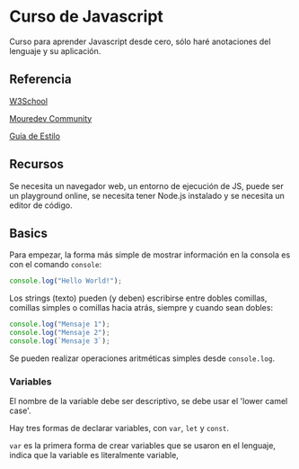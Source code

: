 # Curso de Javascript

Curso para aprender Javascript desde cero, sólo haré anotaciones del lenguaje y su aplicación.

## Referencia

[W3School](https://www.w3schools.com/js/default.asp)

[Mouredev Community](https://www.mouredev-link/javascript)

[Guía de Estilo](https://github.com/paolocarrasco/javascript-style-guide)

## Recursos

Se necesita un navegador web, un entorno de ejecución de JS, puede ser un playground online, se necesita tener Node.js instalado y se necesita un editor de código.

## Basics

Para empezar, la forma más simple de mostrar información en la consola es con el comando `console`:

```javascript
console.log("Hello World!");
```

Los strings (texto) pueden (y deben) escribirse entre dobles comillas, comillas simples o comillas hacia atrás, siempre y cuando sean dobles:

```javascript
console.log("Mensaje 1");
console.log("Mensaje 2");
console.log(`Mensaje 3`);
```

Se pueden realizar operaciones aritméticas simples desde `console.log`.

### Variables

El nombre de la variable debe ser descriptivo, se debe usar el 'lower camel case'.

Hay tres formas de declarar variables, con `var`, `let` y `const`.

`var` es la primera forma de crear variables que se usaron en el lenguaje, indica que la variable es literalmente variable,
